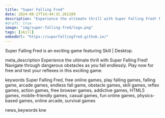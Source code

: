 ```yaml
---
title: "Super Falling Fred"
date: 2024-08-27T14:44:31.261189
description: "Experience the ultimate thrill with Super Falling Fred! Navigate through dangerous obstacles as you fall endlessly. Play now for free and test your reflexes in this exciting game."
#draft: true
image: "img/super-falling-fred/logo.png"
tags: [skill]
embedUrl: "https://superfallingfred.github.io/"
---
```


Super Falling Fred is an exciting game featuring Skill | Desktop.

meta_description
Experience the ultimate thrill with Super Falling Fred! Navigate through dangerous obstacles as you fall endlessly. Play now for free and test your reflexes in this exciting game.


keywords
Super Falling Fred, free online games, play falling games, falling game, arcade games, endless fall game, obstacle games, skill games, reflex games, action games, free browser games, addictive games, HTML5 games, mobile-friendly games, casual games, fun online games, physics-based games, online arcade, survival games


news_keywords
kne
